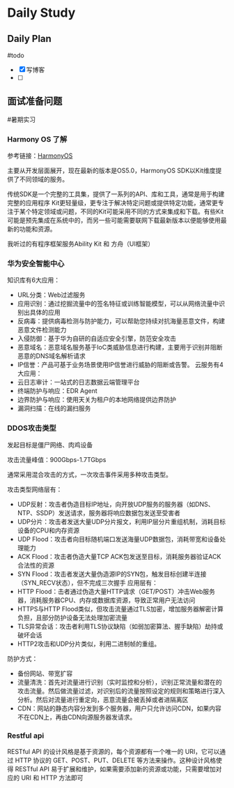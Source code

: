 # Daily Study
## Daily Plan
#todo
- [x] 写博客
- [ ] 
## 面试准备问题
#暑期实习 

### Harmony OS 了解
参考链接：[HarmonyOS](https://developer.huawei.com/consumer/cn/doc/harmonyos-guides/)

主要从开发层面展开，现在最新的版本是OS5.0，HarmonyOS SDK以Kit维度提供了不同领域的服务。

传统SDK是一个完整的工具集，提供了一系列的API、库和工具，通常是用于构建完整的应用程序 Kit更轻量级，更专注于解决特定问题或提供特定功能，通常更专注于某个特定领域或问题，不同的Kit可能采用不同的方式来集成和下载。有些Kit可能是预先集成在系统中的，而另一些可能需要联网下载最新版本以便能够使用最新的功能和资源。

我听过的有程序框架服务Ability Kit 和 方舟（UI框架）

### 华为安全智能中心
知识库有6大应用：
- URL分类：Web过滤服务
- 应用识别：通过挖掘流量中的签名特征或训练智能模型，可以从网络流量中识别出具体的应用
- 反病毒：提供病毒检测与防护能力，可以帮助您持续对抗海量恶意文件，构建恶意文件检测能力
- 入侵防御：基于华为自研的自适应安全引擎，防范安全攻击
- 恶意域名：恶意域名服务基于IoC类威胁信息进行构建，主要用于识别并阻断恶意的DNS域名解析请求
- IP信誉：产品可基于业务场景使用IP信誉进行威胁的阻断或告警。
云服务有4大应用：
- 云日志审计：一站式的日志数据云端管理平台
- 终端防护与响应：EDR Agent
- 边界防护与响应：使用天关为租户的本地网络提供边界防护
- 漏洞扫描：在线的漏扫服务

### DDOS攻击类型

发起目标是僵尸网络、肉鸡设备

攻击流量峰值：900Gbps-1.7TGbps

通常采用混合攻击的方式，一次攻击事件采用多种攻击类型。

攻击类型网络层有：
- UDP反射：攻击者伪造目标IP地址，向开放UDP服务的服务器（如DNS、NTP、SSDP）发送请求，服务器将响应数据包发送至受害者
- UDP分片：攻击者发送大量UDP分片报文，利用IP层分片重组机制，消耗目标设备的CPU和内存资源
- UDP Flood：攻击者向目标随机端口发送海量UDP数据包，消耗带宽和设备处理能力
- ACK Flood：攻击者伪造大量TCP ACK包发送至目标，消耗服务器验证ACK合法性的资源
- SYN Flood：攻击者发送大量伪造源IP的SYN包，触发目标创建半连接（SYN_RECV状态），但不完成三次握手
应用层有：
- HTTP Flood：击者通过伪造大量HTTP请求（GET/POST）冲击Web服务器，消耗服务器CPU、内存或数据库资源，导致正常用户无法访问
- HTTPS与HTTP Flood类似，但攻击流量通过TLS加密，增加服务器解密计算负担，且部分防护设备无法处理加密流量
- TLS异常会话：攻击者利用TLS协议缺陷（如弱加密算法、握手缺陷）劫持或破坏会话
- HTTP2攻击和UDP分片类似，利用二进制帧的重组。

防护方式：
- 备份网站、带宽扩容
- 流量清洗：首先对流量进行识别（实时监控和分析），识别正常流量和潜在的攻击流量。然后做流量过滤，对识别后的流量按照设定的规则和策略进行深入分析。然后对流量进行重定向，恶意流量会被丢掉或者进隔离区
- CDN：网站的静态内容分发到多个服务器，用户只允许访问CDN，如果内容不在CDN上，再由CDN向源服务器发请求。

### Restful api
RESTful API 的设计风格是基于资源的，每个资源都有一个唯一的 URI，它可以通过 HTTP 协议的 GET、POST、PUT、DELETE 等方法来操作。这种设计风格使得 RESTful API 易于扩展和维护，如果需要添加新的资源或功能，只需要增加对应的 URI 和 HTTP 方法即可